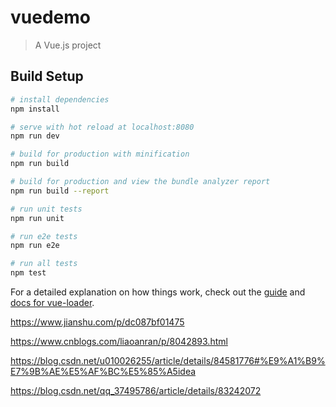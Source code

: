 # vuedemo

> A Vue.js project

## Build Setup

``` bash
# install dependencies
npm install

# serve with hot reload at localhost:8080
npm run dev

# build for production with minification
npm run build

# build for production and view the bundle analyzer report
npm run build --report

# run unit tests
npm run unit

# run e2e tests
npm run e2e

# run all tests
npm test
```

For a detailed explanation on how things work, check out the [guide](http://vuejs-templates.github.io/webpack/) and [docs for vue-loader](http://vuejs.github.io/vue-loader).


https://www.jianshu.com/p/dc087bf01475

https://www.cnblogs.com/liaoanran/p/8042893.html


https://blog.csdn.net/u010026255/article/details/84581776#%E9%A1%B9%E7%9B%AE%E5%AF%BC%E5%85%A5idea




https://blog.csdn.net/qq_37495786/article/details/83242072
